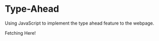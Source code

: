 # Type-Ahead

Using JavaScript to implement the type ahead feature to the webpage. 

Fetching <a>Here!</a>

